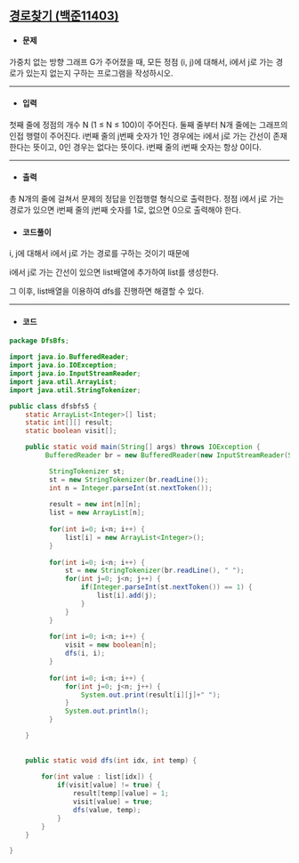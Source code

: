## [경로찾기 (백준11403)](https://www.acmicpc.net/problem/11403)

- #### 문제

가중치 없는 방향 그래프 G가 주어졌을 때, 모든 정점 (i, j)에 대해서, i에서 j로 가는 경로가 있는지 없는지 구하는 프로그램을 작성하시오.

---



- #### 입력

첫째 줄에 정점의 개수 N (1 ≤ N ≤ 100)이 주어진다. 둘째 줄부터 N개 줄에는 그래프의 인접 행렬이 주어진다. i번째 줄의 j번째 숫자가 1인 경우에는 i에서 j로 가는 간선이 존재한다는 뜻이고, 0인 경우는 없다는 뜻이다. i번째 줄의 i번째 숫자는 항상 0이다.

---



- #### 출력

총 N개의 줄에 걸쳐서 문제의 정답을 인접행렬 형식으로 출력한다. 정점 i에서 j로 가는 경로가 있으면 i번째 줄의 j번째 숫자를 1로, 없으면 0으로 출력해야 한다.



- #### 코드풀이

i, j에 대해서 i에서 j로 가는 경로를 구하는 것이기 때문에

i에서 j로 가는 간선이 있으면 list배열에 추가하여 list를 생성한다.



그 이후, list배열을 이용하여 dfs를 진행하면 해결할 수 있다.



---



- #### 코드

```java
package DfsBfs;

import java.io.BufferedReader;
import java.io.IOException;
import java.io.InputStreamReader;
import java.util.ArrayList;
import java.util.StringTokenizer;

public class dfsbfs5 {
	static ArrayList<Integer>[] list;
	static int[][] result;
	static boolean visit[];

	public static void main(String[] args) throws IOException {
		 BufferedReader br = new BufferedReader(new InputStreamReader(System.in));

	      StringTokenizer st;
	      st = new StringTokenizer(br.readLine());
	      int n = Integer.parseInt(st.nextToken());
	      
	      result = new int[n][n];
	      list = new ArrayList[n];
	      
	      for(int i=0; i<n; i++) {
	    	  list[i] = new ArrayList<Integer>();
	      }
	      
	      for(int i=0; i<n; i++) {
	    	  st = new StringTokenizer(br.readLine(), " ");
	    	  for(int j=0; j<n; j++) {
	    		  if(Integer.parseInt(st.nextToken()) == 1) {
	    			  list[i].add(j);
	    		  }
	    	  }
	      }
	      
	      for(int i=0; i<n; i++) {
		      visit = new boolean[n];
	    	  dfs(i, i);
	      }
	      
	      for(int i=0; i<n; i++) {
	    	  for(int j=0; j<n; j++) {
	    		  System.out.print(result[i][j]+" ");
	    	  }
	    	  System.out.println();
	      }

	}
	
	
	public static void dfs(int idx, int temp) {
	
		for(int value : list[idx]) {
			if(visit[value] != true) {
				result[temp][value] = 1;
				visit[value] = true;
				dfs(value, temp);
			}
		}
	}

}

```